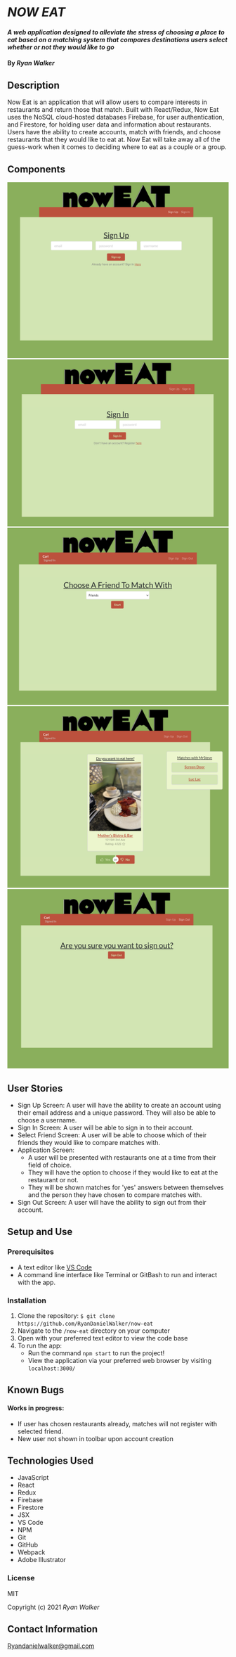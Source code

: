 # _NOW EAT_

#### _A web application designed to alleviate the stress of choosing a place to eat based on a matching system that compares destinations users select whether or not they would like to go_

#### By _Ryan Walker_

## Description
Now Eat is an application that will allow users to compare interests in restaurants and return those that match. Built with React/Redux, Now Eat uses the NoSQL cloud-hosted databases Firebase, for user authentication, and Firestore, for holding user data and information about restaurants. Users have the ability to create accounts, match with friends, and choose restaurants that they would like to eat at. Now Eat will take away all of the guess-work when it comes to deciding where to eat as a couple or a group. 

## Components
![Sign In Page](src/images/signup.png)
![Sign In Page](src/images/signin.png)
![Sign In Page](src/images/match.png)
![Sign In Page](src/images/app.png)
![Sign In Page](src/images/logoff.png)


## User Stories
* Sign Up Screen: A user will have the ability to create an account using their email address and a unique password. They will also be able to choose a username. 
* Sign In Screen: A user will be able to sign in to their account.
* Select Friend Screen: A user will be able to choose which of their friends they would like to compare matches with. 
* Application Screen: 
  * A user will be presented with restaurants one at a time from their field of choice. 
  * They will have the option to choose if they would like to eat at the restaurant or not. 
  * They will be shown matches for 'yes' answers between themselves and the person they have chosen to compare matches with. 
* Sign Out Screen: A user will have the ability to sign out from their account.


## Setup and Use

### Prerequisites
* A text editor like [VS Code](https://code.visualstudio.com/)
* A command line interface like Terminal or GitBash to run and interact with the app.

### Installation
1. Clone the repository: `$ git clone https://github.com/RyanDanielWalker/now-eat`
2. Navigate to the `/now-eat` directory on your computer
3. Open with your preferred text editor to view the code base
4. To run the app:
    * Run the command `npm start` to run the project!
    * View the application via your preferred web browser by visiting `localhost:3000/`

## Known Bugs
#### Works in progress:
* If user has chosen restaurants already, matches will not register with selected friend. 
* New user not shown in toolbar upon account creation

## Technologies Used
* JavaScript
* React
* Redux
* Firebase
* Firestore
* JSX
* VS Code
* NPM
* Git
* GitHub
* Webpack
* Adobe Illustrator

### License

MIT

Copyright (c) 2021 _Ryan Walker_

## Contact Information
[Ryandanielwalker@gmail.com](mailto:ryandanielwalker@gmail.com)